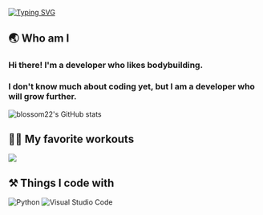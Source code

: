 [![Typing SVG](https://readme-typing-svg.demolab.com?font=Fira+Code&weight=500&pause=1000&center=true&vCenter=true&width=435&lines=%E2%98%85+Welcome+to+my+page+%E2%98%85)](https://git.io/typing-svg)

## 🌏 Who am I
### Hi there! I'm a developer who likes bodybuilding.
### I don't know much about coding yet, but I am a developer who will grow further.
![blossom22's GitHub stats](https://github-readme-stats.vercel.app/api?username=blossom22&show_icons=true&theme=algolia)

## 🏋️‍♂️ My favorite workouts
<img src="https://img.shields.io/badge/Lat_pulldown-3776AB?style=for-the-badge&logo=Lat_pulldown&logoColor=white">

## ⚒ Things I code with 
![Python](https://img.shields.io/badge/python-3670A0?style=for-the-badge&logo=python&logoColor=ffdd54)
![Visual Studio Code](https://img.shields.io/badge/Visual%20Studio%20Code-0078d7.svg?style=for-the-badge&logo=visual-studio-code&logoColor=white)



